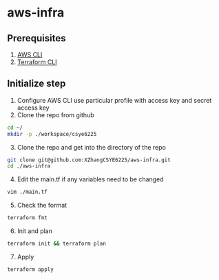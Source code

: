 # aws-infra  
 

## Prerequisites  
1. [AWS CLI](https://docs.aws.amazon.com/cli/latest/userguide/getting-started-install.html)  
2. [Terraform CLI](https://developer.hashicorp.com/terraform/downloads)  



## Initialize step
1. Configure AWS CLI use particular profile with access key and secret access key  
2. Clone the repo from github  
```sh
cd ~/
mkdir -p ./workspace/csye6225
```
3. Clone the repo and get into the directory of the repo
```sh
git clone git@github.com:XZhangCSYE6225/aws-infra.git
cd ./aws-infra
```
4. Edit the main.tf if any variables need to be changed
```sh
vim ./main.tf
```
5. Check the format
```sh
terraform fmt
```
6. Init and plan
```sh
terraform init && terraform plan
```
7. Apply
```sh
terraform apply
```